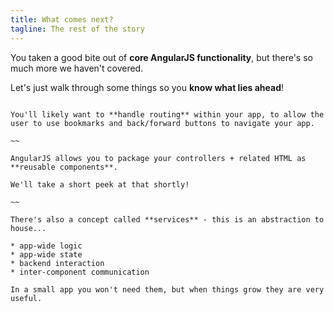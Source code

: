 ```yaml
---
title: What comes next?
tagline: The rest of the story
---
```


You taken a good bite out of **core AngularJS functionality**, but there's so much more we haven't covered.

Let's just walk through some things so you **know what lies ahead**!

~~~

You'll likely want to **handle routing** within your app, to allow the user to use bookmarks and back/forward buttons to navigate your app.

~~ 

AngularJS allows you to package your controllers + related HTML as **reusable components**.

We'll take a short peek at that shortly!

~~

There's also a concept called **services** - this is an abstraction to house...

* app-wide logic
* app-wide state
* backend interaction
* inter-component communication

In a small app you won't need them, but when things grow they are very useful.
